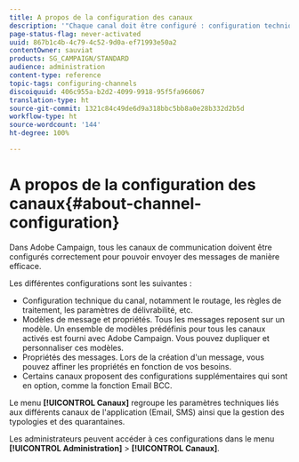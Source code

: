 ```yaml
---
title: A propos de la configuration des canaux
description: '"Chaque canal doit être configuré : configuration technique, modèles et propriétés des messages."'
page-status-flag: never-activated
uuid: 867b1c4b-4c79-4c52-9d0a-ef71993e50a2
contentOwner: sauviat
products: SG_CAMPAIGN/STANDARD
audience: administration
content-type: reference
topic-tags: configuring-channels
discoiquuid: 406c955a-b2d2-4099-9918-95f5fa966067
translation-type: ht
source-git-commit: 1321c84c49de6d9a318bbc5bb8a0e28b332d2b5d
workflow-type: ht
source-wordcount: '144'
ht-degree: 100%

---
```



# A propos de la configuration des canaux{#about-channel-configuration}

Dans Adobe Campaign, tous les canaux de communication doivent être configurés correctement pour pouvoir envoyer des messages de manière efficace.

Les différentes configurations sont les suivantes :

* Configuration technique du canal, notamment le routage, les règles de traitement, les paramètres de délivrabilité, etc.
* Modèles de message et propriétés. Tous les messages reposent sur un modèle. Un ensemble de modèles prédéfinis pour tous les canaux activés est fourni avec Adobe Campaign. Vous pouvez dupliquer et personnaliser ces modèles.
* Propriétés des messages. Lors de la création d&#39;un message, vous pouvez affiner les propriétés en fonction de vos besoins.
* Certains canaux proposent des configurations supplémentaires qui sont en option, comme la fonction Email BCC.

Le menu **[!UICONTROL Canaux]** regroupe les paramètres techniques liés aux différents canaux de l&#39;application (Email, SMS) ainsi que la gestion des typologies et des quarantaines.

Les administrateurs peuvent accéder à ces configurations dans le menu **[!UICONTROL Administration]** > **[!UICONTROL Canaux]**.
